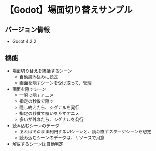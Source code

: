 # 【Godot】場面切り替えサンプル

## バージョン情報

- Godot 4.2.2

## 機能

- 場面切り替えを統括するシーン
  - 自動読み込みに設定
  - 画面を隠すシーンを受け取って、管理
- 画面を隠すシーン
  - 一瞬で隠すアニメ
  - 指定の秒数で隠す
  - 隠し終えたら、シグナルを発行
  - 指定の秒数で覆いを外すアニメ
  - 多いが外れたら、シグナルを発行
- 読み込むシーンのデータ
  - あればそのまま利用するUIシーンと、読み直すステージシーンを想定
  - 読み込むシーンのデータは、リソースで用意
- 解放するシーンは自動判定

